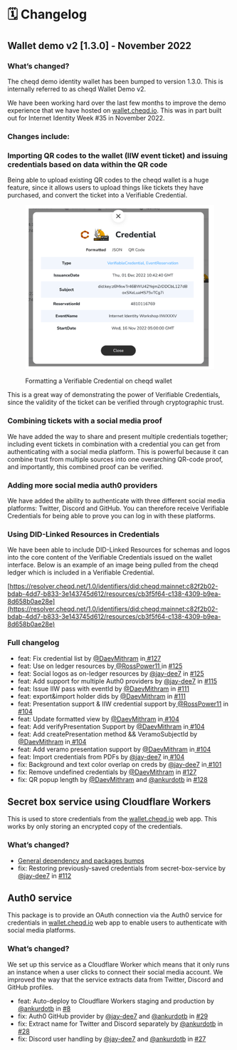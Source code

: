 # 🗓 Changelog

## Wallet demo v2 \[1.3.0] - November 2022

### What’s changed?

The cheqd demo identity wallet has been bumped to version 1.3.0. This is internally referred to as cheqd Wallet Demo v2.&#x20;

We have been working hard over the last few months to improve the demo experience that we have hosted on [wallet.cheqd.io](https://wallet.cheqd.io/welcome). This was in part built out for Internet Identity Week #35 in November 2022.&#x20;

### Changes include:&#x20;

### Importing QR codes to the wallet (IIW event ticket) and issuing credentials based on data within the QR code

Being able to upload existing QR codes to the cheqd wallet is a huge feature, since it allows users to upload things like tickets they have purchased, and convert the ticket into a Verifiable Credential.&#x20;

<figure><img src="../../../.gitbook/assets/cheqd Wallet formatted credential.png" alt="Format of Verifiable Credential on cheqd wallet"><figcaption><p>Formatting a Verifiable Credential on cheqd wallet</p></figcaption></figure>

This is a great way of demonstrating the power of Verifiable Credentials, since the validity of the ticket can be verified through cryptographic trust.

### Combining tickets with a social media proof

We have added the way to share and present multiple credentials together; including event tickets in combination with a credential you can get from authenticating with a social media platform. This is powerful because it can combine trust from multiple sources into one overarching QR-code proof, and importantly, this combined proof can be verified.&#x20;

### Adding more social media auth0 providers

We have added the ability to authenticate with three different social media platforms: Twitter, Discord and GitHub. You can therefore receive Verifiable Credentials for being able to prove you can log in with these platforms.

### Using DID-Linked Resources in Credentials

We have been able to include DID-Linked Resources for schemas and logos into the core content of the Verifiable Credentials issued on the wallet interface. Below is an example of an image being pulled from the cheqd ledger which is included in a Verifiable Credential.

[https://resolver.cheqd.net/1.0/identifiers/did:cheqd:mainnet:c82f2b02-bdab-4dd7-b833-3e143745d612/resources/cb3f5f64-c138-4309-b9ea-8d658b0ae28e](https://resolver.cheqd.net/1.0/identifiers/did:cheqd:mainnet:c82f2b02-bdab-4dd7-b833-3e143745d612/resources/cb3f5f64-c138-4309-b9ea-8d658b0ae28e)

### Full changelog

* feat: Fix credential list by [@DaevMithram](https://github.com/DaevMithran) in[ ](https://github.com/cheqd/wallet/commit/54bd9ed69e2e2e6876c0a461f6978ac0768d462e)[#127](https://github.com/cheqd/wallet/pull/127)
* feat: Use on ledger resources by[ ](https://github.com/cheqd/wallet/commit/90e01d1d1dfbd968b38ec9b930edf2040d70a6c7)[@RossPower11](https://github.com/rosspower11)[ ](https://github.com/cheqd/wallet/commit/90e01d1d1dfbd968b38ec9b930edf2040d70a6c7)in [#125](https://github.com/cheqd/wallet/pull/125)&#x20;
* feat: Social logos as on-ledger resources by [@jay-dee7](https://github.com/jay-dee7) in [#125](https://github.com/cheqd/wallet/pull/125)
* feat: Add support for multiple Auth0 providers by [@jay-dee7](https://github.com/jay-dee7) in [#115](https://github.com/cheqd/wallet/pull/115)
* feat: Issue IIW pass with eventId by [@DaevMithram](https://github.com/DaevMithran) in [#111](https://github.com/cheqd/wallet/pull/111)
* feat: export\&import holder dids by [@DaevMithram](https://github.com/DaevMithran) in [#111](https://github.com/cheqd/wallet/pull/111)
* feat: Presentation support & IIW credential support by[ ](https://github.com/cheqd/wallet/commit/90e01d1d1dfbd968b38ec9b930edf2040d70a6c7)[@RossPower11](https://github.com/rosspower11) in[ ](https://github.com/cheqd/wallet/commit/7072ef812b95f790afd6905d56155ef2ee56d1d3)[#104](https://github.com/cheqd/wallet/pull/104)
* feat: Update formatted view by [@DaevMithram](https://github.com/DaevMithran) in[ ](https://github.com/cheqd/wallet/commit/7072ef812b95f790afd6905d56155ef2ee56d1d3)[#104](https://github.com/cheqd/wallet/pull/104)
* feat: Add verifyPresentation Support by [@DaevMithram](https://github.com/DaevMithran) in[ ](https://github.com/cheqd/wallet/commit/7072ef812b95f790afd6905d56155ef2ee56d1d3)[#104](https://github.com/cheqd/wallet/pull/104)
* feat: Add createPresentation method && VeramoSubjectId by [@DaevMithram](https://github.com/DaevMithran) in[ ](https://github.com/cheqd/wallet/commit/7072ef812b95f790afd6905d56155ef2ee56d1d3)[#104](https://github.com/cheqd/wallet/pull/104)
* feat: Add veramo presentation support by [@DaevMithram](https://github.com/DaevMithran) in[ ](https://github.com/cheqd/wallet/commit/7072ef812b95f790afd6905d56155ef2ee56d1d3)[#104](https://github.com/cheqd/wallet/pull/104)
* feat: Import credentials from PDFs by [@jay-dee7](https://github.com/jay-dee7) in[ ](https://github.com/cheqd/wallet/commit/7072ef812b95f790afd6905d56155ef2ee56d1d3)[#104](https://github.com/cheqd/wallet/pull/104)
* fix: Background and text color overlap on creds by [@jay-dee7](https://github.com/jay-dee7) in[ ](https://github.com/cheqd/wallet/commit/7072ef812b95f790afd6905d56155ef2ee56d1d3)[#101](https://github.com/cheqd/wallet/pull/101)
* fix: Remove undefined credentials by [@DaevMithram](https://github.com/DaevMithran) in [#127](https://github.com/cheqd/wallet/pull/127)
* fix: QR popup length by [@DaevMithram](https://github.com/DaevMithran) and [@ankurdotb](https://github.com/ankurdotb) in [#128](https://github.com/cheqd/wallet/pull/128)

## Secret box service using Cloudflare Workers

This is used to store credentials from the [wallet.cheqd.io](https://wallet.cheqd.io/) web app. This works by only storing an encrypted copy of the credentials.

### What’s changed?

* [General dependency and packages bumps](https://github.com/cheqd/secret-box-service/commits/main)
* fix: Restoring previously-saved credentials from secret-box-service by [@jay-dee7](https://github.com/jay-dee7) in [#112](https://github.com/cheqd/wallet/pull/112)

## Auth0 service

This package is to provide an OAuth connection via the Auth0 service for credentials in [wallet.cheqd.io](https://wallet.cheqd.io/) web app to enable users to authenticate with social media platforms.

### What’s changed?

We set up this service as a Cloudflare Worker which means that it only runs an instance when a user clicks to connect their social media account. We improved the way that the service extracts data from Twitter, Discord and GitHub profiles.

* feat: Auto-deploy to Cloudflare Workers staging and production by [@ankurdotb](https://github.com/ankurdotb) in [ ](https://github.com/cheqd/auth0-service/commit/4b46ec26f1f677fbd6b27749fcc847475797d7fb)[#8](https://github.com/cheqd/auth0-service/pull/8)
* fix: Auth0 GitHub provider by [@jay-dee7](https://github.com/jay-dee7) and [@ankurdotb](https://github.com/ankurdotb) in [#29](https://github.com/cheqd/auth0-service/pull/29)
* fix: Extract name for Twitter and Discord separately by [@ankurdotb](https://github.com/ankurdotb) in[ ](https://github.com/cheqd/auth0-service/commit/3087320d7b79a16bd264dd926caac4768d95d0dc)[#28](https://github.com/cheqd/auth0-service/pull/28)
* fix: Discord user handling by [@jay-dee7](https://github.com/jay-dee7) and [@ankurdotb](https://github.com/ankurdotb) in [#27](https://github.com/cheqd/auth0-service/pull/27)

